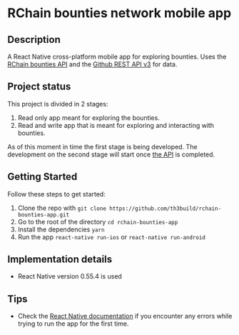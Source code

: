 # RChain bounties network mobile app

## Description
A React Native cross-platform mobile app for exploring bounties. Uses the [RChain bounties API](https://github.com/th3build/rchain-bounties-api) and the [Github REST API v3](https://developer.github.com/v3/?) for data.

## Project status

This project is divided in 2 stages:

1. Read only app meant for exploring the bounties.
2. Read and write app that is meant for exploring and interacting with bounties.

As of this moment in time the first stage is being developed. The development on the second stage will start once [the API](https://github.com/th3build/rchain-bounties-api) is completed.

## Getting Started

Follow these steps to get started:

1. Clone the repo with `git clone https://github.com/th3build/rchain-bounties-app.git`
2. Go to the root of the directory `cd rchain-bounties-app`
3. Install the dependencies `yarn`
4. Run the app `react-native run-ios` or `react-native run-android`

## Implementation details

* React Native version 0.55.4 is used

## Tips

* Check the [React Native documentation](https://facebook.github.io/react-native/docs/0.55/getting-started.html) if you encounter any errors while trying to run the app for the first time.

